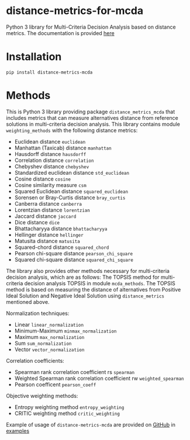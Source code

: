 # distance-metrics-for-mcda

Python 3 library for Multi-Criteria Decision Analysis based on distance metrics. The documentation is provided [here](https://distance-metrics-for-mcda.readthedocs.io/en/latest/)

# Installation

```
pip install distance-metrics-mcda
```

# Methods

This is Python 3 library providing package `distance_metrics_mcda` that includes metrics that can measure alternatives distance from 
reference solutions in multi-criteria decision analysis. This library contains module `weighting_methods` with the following distance metrics:

- Euclidean distance `euclidean`
- Manhattan (Taxicab) distance `manhattan`
- Hausdorff distance `hausdorff`
- Correlation distance `correlation`
- Chebyshev distance `chebyshev`
- Standardized euclidean distance `std_euclidean`
- Cosine distance `cosine`
- Cosine similarity measure `csm`
- Squared Euclidean distance `squared_euclidean`
- Sorensen or Bray-Curtis distance `bray_curtis`
- Canberra distance `canberra`
- Lorentzian distance `lorentzian`
- Jaccard distance `jaccard`
- Dice distance `dice`
- Bhattacharyya distance `bhattacharyya`
- Hellinger distance `hellinger`
- Matusita distance `matusita`
- Squared-chord distance `squared_chord`
- Pearson chi-square distance `pearson_chi_square`
- Squared chi-square distance `squared_chi_square`

The library also provides other methods necessary for multi-criteria decision analysis, which are as follows: The TOPSIS method for 
multi-criteria decision analysis TOPSIS in module `mcda_methods`. The TOPSIS method is based on measuring the distance of alternatives from 
Positive Ideal Solution and Negative Ideal Solution using `distance_metrics` mentioned above.

Normalization techniques:

- Linear `linear_normalization`
- Minimum-Maximum `minmax_normalization`
- Maximum `max_normalization`
- Sum `sum_normalization`
- Vector `vector_normalization`

Correlation coefficients:

- Spearman rank correlation coefficient rs `spearman`
- Weighted Spearman rank correlation coefficient rw `weighted_spearman`
- Pearson coefficent `pearson_coeff`

Objective weighting methods:

- Entropy weighting method `entropy_weighting`
- CRITIC weighting method `critic_weighting`

Example of usage of `distance-metrics-mcda` are provided on [GitHub](https://github.com/energyinpython/distance-metrics-for-mcda) in [examples](https://github.com/energyinpython/distance-metrics-for-mcda/tree/main/examples)